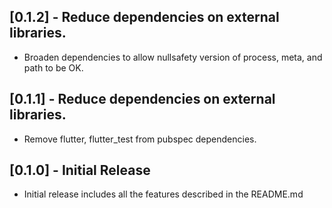 ## [0.1.2] - Reduce dependencies on external libraries.

* Broaden dependencies to allow nullsafety version of process, meta, and path to be OK.

## [0.1.1] - Reduce dependencies on external libraries.

* Remove flutter, flutter_test from pubspec dependencies.

## [0.1.0] - Initial Release

* Initial release includes all the features described in the README.md
